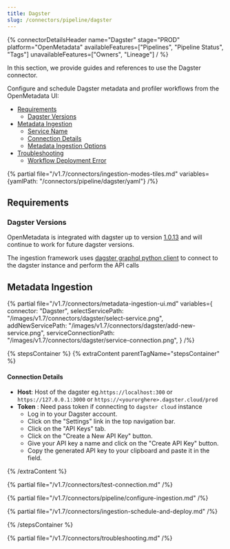 ```yaml
---
title: Dagster
slug: /connectors/pipeline/dagster
---
```


{% connectorDetailsHeader
name="Dagster"
stage="PROD"
platform="OpenMetadata"
availableFeatures=["Pipelines", "Pipeline Status", "Tags"]
unavailableFeatures=["Owners", "Lineage"]
/ %}


In this section, we provide guides and references to use the Dagster connector.

Configure and schedule Dagster metadata and profiler workflows from the OpenMetadata UI:

- [Requirements](#requirements)
  - [Dagster Versions](#dagster-versions)
- [Metadata Ingestion](#metadata-ingestion)
    - [Service Name](#service-name)
    - [Connection Details](#connection-details)
    - [Metadata Ingestion Options](#metadata-ingestion-options)
- [Troubleshooting](#troubleshooting)
  - [Workflow Deployment Error](#workflow-deployment-error)

{% partial file="/v1.7/connectors/ingestion-modes-tiles.md" variables={yamlPath: "/connectors/pipeline/dagster/yaml"} /%}

## Requirements

### Dagster Versions

OpenMetadata is integrated with dagster up to version [1.0.13](https://docs.dagster.io/getting-started) and will continue to work for future dagster versions.

The ingestion framework uses [dagster graphql python client](https://docs.dagster.io/_apidocs/libraries/dagster-graphql#dagster_graphql.DagsterGraphQLClient) to connect to the dagster instance and perform the API calls

## Metadata Ingestion

{% partial 
  file="/v1.7/connectors/metadata-ingestion-ui.md" 
  variables={
    connector: "Dagster", 
    selectServicePath: "/images/v1.7/connectors/dagster/select-service.png",
    addNewServicePath: "/images/v1.7/connectors/dagster/add-new-service.png",
    serviceConnectionPath: "/images/v1.7/connectors/dagster/service-connection.png",
} 
/%}

{% stepsContainer %}
{% extraContent parentTagName="stepsContainer" %}

#### Connection Details

- **Host**: Host of the dagster eg.`https://localhost:300` or `https://127.0.0.1:3000` or `https://<yourorghere>.dagster.cloud/prod`
- **Token** : Need pass token if connecting to `dagster cloud` instance
  - Log in to your Dagster account.
  - Click on the "Settings" link in the top navigation bar.
  - Click on the "API Keys" tab.
  - Click on the "Create a New API Key" button.
  - Give your API key a name and click on the "Create API Key" button.
  - Copy the generated API key to your clipboard and paste it in the field.

{% /extraContent %}

{% partial file="/v1.7/connectors/test-connection.md" /%}

{% partial file="/v1.7/connectors/pipeline/configure-ingestion.md" /%}

{% partial file="/v1.7/connectors/ingestion-schedule-and-deploy.md" /%}

{% /stepsContainer %}

{% partial file="/v1.7/connectors/troubleshooting.md" /%}
